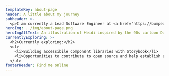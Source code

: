 ```yaml
---
templateKey: about-page
header: A little about my journey
subheader: >-
  <p>I am currently a Lead Software Engineer at <a href="https://bumped.com/" class="accent" target="_blank" rel="noopener noreferrer">Bumped</a>, building finanical apps that provide folks access to the ownership economy. Previously I was a Lead Software Engineer at eROI (now <a href="https://thesis.agency/Thesis" class="highlight" target="_blank" rel="noopener noreferrer">Thesis</a>). I started my career working with various startups and small businesses as a web developer and <span class="active">co-owner of a creative studio</span> called 3 Hound Design.</p>
heroImg: ../img/about-page.png
heroImgAltText: An illustration of Heidi inspired by the 90s cartoon Daria
currentlyExploring: >-
  <h2>Currently exploring:</h2>
  <ul>
    <li>Building accessibile component libraries with Storybook</li>
    <li>Opportunities to contribute to open source and help establish a safe and inclusive tech community</li>
  </ul>
footerHeader: Find me online
---
```

